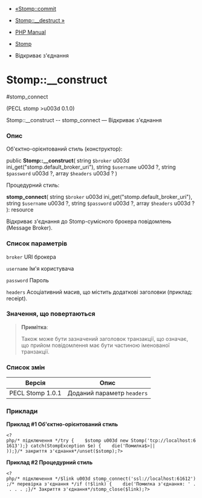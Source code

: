 - [«Stomp::commit](stomp.commit.md)
- [Stomp::\_\_destruct »](stomp.destruct.md)

- [PHP Manual](index.md)
- [Stomp](class.stomp.md)
- Відкриває з'єднання

# Stomp::\_\_construct

#stomp_connect

(PECL stomp \>u003d 0.1.0)

Stomp::\_\_construct -- stomp_connect — Відкриває з'єднання

### Опис

Об'єктно-орієнтований стиль (конструктор):

public **Stomp::\_\_construct**(
string `$broker` u003d ini_get("stomp.default_broker_uri"),
string `$username` u003d ?,
string `$password` u003d ?,
array `$headers` u003d ?
)

Процедурний стиль:

**stomp_connect**(
string `$broker` u003d ini_get("stomp.default_broker_uri"),
string `$username` u003d ?,
string `$password` u003d ?,
array `$headers` u003d ?
): resource

Відкриває з'єднання до Stomp-сумісного брокера повідомлень (Message
Broker).

### Список параметрів

`broker`
URI брокера

`username`
Ім'я користувача

`password`
Пароль

`headers`
Асоціативний масив, що містить додаткові заголовки (приклад:
receipt).

### Значення, що повертаються

> **Примітка**:
>
> Також може бути зазначений заголовок транзакції, що означає, що прийом
> повідомлення має бути частиною іменованої транзакції.

### Список змін

| Версія | Опис |
|------------------|-----------------------------|
| PECL Stomp 1.0.1 | Доданий параметр `headers` |

### Приклади

**Приклад #1 Об'єктно-орієнтований стиль**

` <?php/* підключення */try {    $stomp u003d new Stomp('tcp://localhost:61613');} catch(StompException $e) {    die('Помилка$>|| ));}/* закриття з'єднання*/unset($stomp);?> `

**Приклад #2 Процедурний стиль**

` <?php/* підключення */$link u003d stomp_connect('ssl://localhost:61612');/* перевірка з'єднання */if (!$link) {    die('Помилка з'єднання: ' . . . . ;}/* Закриття з'єднання*/stomp_close($link);?> `
